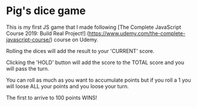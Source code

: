# Pig's dice game

This is my first JS game that I made following [The Complete JavaScript Course 2019: Build Real Project!] (https://www.udemy.com/the-complete-javascript-course/) course on Udemy.



Rolling the dices will add the result to your 'CURRENT' score.

Clicking the 'HOLD' button will add the score to the TOTAL score and you will pass the turn.



You can roll as much as you want to accumulate points but if you roll a 1 you will loose ALL your points and you loose your turn.

The first to arrive to 100 points WINS!
